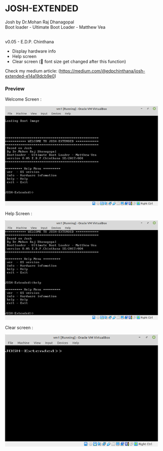 # JOSH-EXTENDED
Josh by Dr.Mohan Raj Dhanagopal<br>
Boot loader - Ultimate Boot Loader - Matthew Vea<br><br>

v0.05 -  E.D.P. Chinthana
  * Display hardware info
  * Help screen
  * Clear screen (🤕 font size get changed after this function)
 
 Check my medium article:
(https://medium.com/@edpchinthana/josh-extended-e14a19dcb9e0)
  
<h3>Preview</h3>

Welcome Screen :

![Welcome Screen](https://github.com/edpchinthana/josh-extended/blob/master/preview/image1.png)<br>

Help Screen :

![Help Screen](https://github.com/edpchinthana/josh-extended/blob/master/preview/image2.png)

Clear screen :

![Clear Screen](https://github.com/edpchinthana/josh-extended/blob/master/preview/image3.png)
